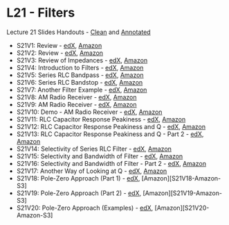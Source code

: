 # L21 - Filters

Lecture 21 Slides Handouts - [Clean][L21handouts-clean] and [Annotated][L21handouts-annotated]
* S21V1: Review - [edX][S21V1-edX-Video], [Amazon][S21V1-Amazon-S3]
* S21V2: Review - [edX][S21V2-edX-Video], [Amazon][S21V2-Amazon-S3]
* S21V3: Review of Impedances - [edX][S21V3-edX-Video], [Amazon][S21V3-Amazon-S3]
* S21V4: Introduction to Filters - [edX][S21V4-edX-Video], [Amazon][S21V4-Amazon-S3]
* S21V5: Series RLC Bandpass - [edX][S21V5-edX-Video], [Amazon][S21V5-Amazon-S3]
* S21V6: Series RLC Bandstop - [edX][S21V6-edX-Video], [Amazon][S21V6-Amazon-S3]
* S21V7: Another Filter Example - [edX][S21V7-edX-Video], [Amazon][S21V7-Amazon-S3]
* S21V8: AM Radio Receiver - [edX][S21V8-edX-Video], [Amazon][S21V8-Amazon-S3]
* S21V9: AM Radio Receiver - [edX][S21V9-edX-Video], [Amazon][S21V9-Amazon-S3]
* S21V10: Demo - AM Radio Receiver - [edX][S21V10-edX-Video], [Amazon][S21V10-Amazon-S3]
* S21V11: RLC Capacitor Response Peakiness - [edX][S21V11-edX-Video], [Amazon][S21V11-Amazon-S3]
* S21V12: RLC Capacitor Response Peakiness and Q - [edX][S21V12-edX-Video], [Amazon][S21V12-Amazon-S3]
* S21V13: RLC Capacitor Response Peakiness and Q - Part 2 - [edX][S21V13-edX-Video], [Amazon][S21V13-Amazon-S3]
* S21V14: Selectivity of Series RLC Filter - [edX][S21V14-edX-Video], [Amazon][S21V14-Amazon-S3]
* S21V15: Selectivity and Bandwidth of Filter - [edX][S21V15-edX-Video], [Amazon][S21V15-Amazon-S3]
* S21V16: Selectivity and Bandwidth of Filter - Part 2 - [edX][S21V16-edX-Video], [Amazon][S21V16-Amazon-S3]
* S21V17: Another Way of Looking at Q - [edX][S21V17-edX-Video], [Amazon][S21V17-Amazon-S3]
* S21V18: Pole-Zero Approach (Part 1) - [edX][S21V18-edX-Video], [Amazon][S21V18-Amazon-S3]
* S21V19: Pole-Zero Approach (Part 2) - [edX][S21V19-edX-Video], [Amazon][S21V19-Amazon-S3]
* S21V20: Pole-Zero Approach (Examples) - [edX][S21V20-edX-Video], [Amazon][S21V20-Amazon-S3]

[L21handouts-clean]: https://courses.edx.org/asset-v1:MITx+6.002.3x+2T2019+type@asset+block/handouts_6002-L21-oei12-gaps.pdf
[L21handouts-annotated]: https://courses.edx.org/asset-v1:MITx+6.002.3x+2T2019+type@asset+block/handouts_6002-L21-oei12-gaps-annotated.pdf

[S21V1-edX-Video]: https://edx-video.net/mit-6002x/MIT6002XT214-V031700_DTH.mp4
[S21V2-edX-Video]: https://edx-video.net/mit-6002x/MIT6002XT214-V031800_DTH.mp4
[S21V3-edX-Video]: https://edx-video.net/mit-6002x/MIT6002XT214-V031900_DTH.mp4
[S21V4-edX-Video]: https://edx-video.net/mit-6002x/MIT6002XT214-V032000_DTH.mp4
[S21V5-edX-Video]: https://edx-video.net/mit-6002x/MIT6002XT214-V032100_DTH.mp4
[S21V6-edX-Video]: https://edx-video.net/mit-6002x/MIT6002XT214-V032200_DTH.mp4
[S21V7-edX-Video]: https://edx-video.net/mit-6002x/MIT6002XT214-V032300_DTH.mp4
[S21V8-edX-Video]: https://edx-video.net/mit-6002x/MIT6002XT214-V032600_DTH.mp4
[S21V9-edX-Video]: https://edx-video.net/mit-6002x/MIT6002XT214-V032700_DTH.mp4
[S21V10-edX-Video]: https://edx-video.net/mit-6002x/MIT6002XT214-V032400_DTH.mp4
[S21V11-edX-Video]: https://edx-video.net/mit-6002x/MIT6002XT214-V032800_DTH.mp4
[S21V12-edX-Video]: https://edx-video.net/mit-6002x/MIT6002XT214-V032900_DTH.mp4
[S21V13-edX-Video]: https://edx-video.net/mit-6002x/MIT6002XT214-V033000_DTH.mp4
[S21V14-edX-Video]: https://edx-video.net/mit-6002x/MIT6002XT214-V033100_DTH.mp4
[S21V15-edX-Video]: https://edx-video.net/mit-6002x/MIT6002XT214-V033200_DTH.mp4
[S21V16-edX-Video]: https://edx-video.net/mit-6002x/MIT6002XT214-V033300_DTH.mp4
[S21V17-edX-Video]: https://edx-video.net/mit-6002x/MIT6002XT214-V033400_DTH.mp4
[S21V18-edX-Video]: https://edx-video.net/MIT6002XT214-V063600_DTH.mp4
[S21V19-edX-Video]: https://edx-video.net/MIT6002XT214-V063700_DTH.mp4
[S21V20-edX-Video]: https://edx-video.net/MIT6002XT214-V063800_DTH.mp4

[S21V1-Amazon-S3]: https://s3.amazonaws.com/edx-course-videos/mit-6002x/6002-L21-oei12-1a_100.mov
[S21V2-Amazon-S3]: https://s3.amazonaws.com/edx-course-videos/mit-6002x/6002-L21-oei12-1b_100.mov
[S21V3-Amazon-S3]: https://s3.amazonaws.com/edx-course-videos/mit-6002x/6002-L21-oei12-2_100.mov
[S21V4-Amazon-S3]: https://s3.amazonaws.com/edx-course-videos/mit-6002x/6002-L21-oei12-3_100.mov
[S21V5-Amazon-S3]: https://s3.amazonaws.com/edx-course-videos/mit-6002x/6002-L21-oei12-4_100.mov
[S21V6-Amazon-S3]: https://s3.amazonaws.com/edx-course-videos/mit-6002x/6002-L21-oei12-5_100.mov
[S21V7-Amazon-S3]: https://s3.amazonaws.com/edx-course-videos/mit-6002x/6002-L21-oei12-6_100.mov
[S21V8-Amazon-S3]: https://s3.amazonaws.com/edx-course-videos/mit-6002x/6002-L21-oei12-7a_100.mov
[S21V9-Amazon-S3]: https://s3.amazonaws.com/edx-course-videos/mit-6002x/6002-L21-oei12-7b_100.mov
[S21V10-Amazon-S3]: https://s3.amazonaws.com/edx-course-videos/mit-6002x/6002-L21-oei12-7_5_100.mov
[S21V11-Amazon-S3]: https://s3.amazonaws.com/edx-course-videos/mit-6002x/6002-L21-oei12-8_100.mov
[S21V12-Amazon-S3]: https://s3.amazonaws.com/edx-course-videos/mit-6002x/6002-L21-oei12-8xa_100.mov
[S21V13-Amazon-S3]: https://s3.amazonaws.com/edx-course-videos/mit-6002x/6002-L21-oei12-8xb_100.mov
[S21V14-Amazon-S3]: https://s3.amazonaws.com/edx-course-videos/mit-6002x/6002-L21-oei12-9_100.mov
[S21V15-Amazon-S3]: https://s3.amazonaws.com/edx-course-videos/mit-6002x/6002-L21-oei12-10a_100.mov
[S21V16-Amazon-S3]: https://s3.amazonaws.com/edx-course-videos/mit-6002x/6002-L21-oei12-10b_100.mov
[S21V17-Amazon-S3]: https://s3.amazonaws.com/edx-course-videos/mit-6002x/6002-L21-oei12-11_100.mov
[S21V18-CloudFront]: https://d2f1egay8yehza.cloudfront.net/MIT6002XT214-V063600_DTH.mp4
[S21V19-CloudFront]: https://d2f1egay8yehza.cloudfront.net/MIT6002XT214-V063700_DTH.mp4
[S21V20-CloudFront]: https://d2f1egay8yehza.cloudfront.net/MIT6002XT214-V063800_DTH.mp4
